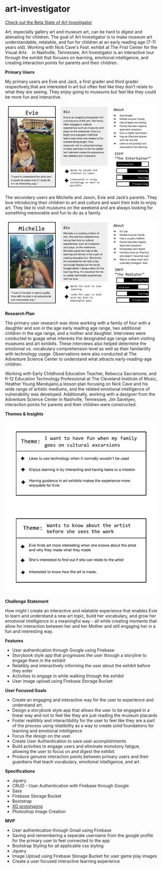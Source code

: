# art-investigator

<a href="https://mulhollen.github.io/art-investigator/">Check out the Beta State of Art Investigator</a>

Art, especially gallery art and museum art, can be hard to digest and alienating for children. The goal of Art Investigator is to make museum art understandable, relatable, and fun for children at an early reading age (7-11 years old). Working with Nick Cave's <i>Feat.</i> exhibit at The Frist Center for the Visual Arts  in Nashville, Tennessee, Art Investigator is an interactive tour through the exhibit that focuses on learning, emotional intelligence, and creating interaction points for parents and their children. 

<b>Primary Users</b>

My primary users are Evie and Jack, a first grader and third grader respectively,that are interested in art but often feel like they don’t relate to what they are seeing. They enjoy going to museums but feel like they could be more fun and interactive. 

<img src="README-IMG/Evie.png" alt="Evie Persona">

The secondary users are Michelle and Jason, Evie and Jack’s parents. They love introducing their children to art and culture and want their kids to enjoy art. They like to visit museums on the weekend and are always looking for something memorable and fun to do as a family.

<img src="README-IMG/Michelle.png" alt="Michelle Persona">


<b>Research Plan</b>

The primary user research was done working with a family of four with a daughter and son in the age early reading age range, two additional children in the age range, and a mother and daughter. Interviews were conducted to guage what interests the designated age range when visiting museums and art exhibits. These interviews also helped determine the emotional vs. vocabulary comprehension level as well as their familarility with technology usage. Observations were also conducted at The Adventure Science Center to understand what attracts early-reading-age children. 

Working with Early Childhood Education Teacher, Rebecca Sacramone, and K-12 Education Technology Professional at The Cleveland Institute of Music, Heather Young Mandujano,a lesson plan focusing on Nick Cave and his wide range of artistic mediums, and the related emotional intelligence of vulnerability was developed. Additionally, working with a designer from the Adventure Science Center in Nashville, Tennessee, Jim Savelyev, interaction points for parents and their children were constructed. 

<b>Themes & Insights</b>

<img src="README-IMG/theme1.png" alt="Theme: I want to have fun when my family goes on cultural excursions">

<img src="README-IMG/theme2.png" alt="Theme: Wants to know about the artist before she sees the work">

<b>Challenge Statement</b>

How might I create an interactive and relatable experience that enables Evie to learn and understand a new art topic, build her vocabulary, and grow her emotional intelligence in a meaningful way - all while creating moments that allow for interaction between her and her Mother and still engaging her in a fun and interesting way. 

<b>Features</b>
    <ul>
        <li>User authentication through Google using Firebase</li>
        <li>Storybook style app that progresses the user through a storyline to engage them in the exhibit</li>
        <li>Relatibly and interactively informing the user about the exhibit before they enter</li>
        <li>Activities to engage in while walking through the exhibit</li>
        <li>User image upload using Firebase Storage Bucket</li>
    </ul>

<b>User Focused Goals</b>
    <ul>
        <li>Create an engaging and interactive way for the user to experience and understand art.</li>
        <li>Design a storybook style app that allows the user to be engaged in a linear way and not to feel like they are just reading the museum placards</li>
        <li>Foster realitibly and interactibility for the user to feel like they are a part of the process using relatibility as a way to create solid foundations for learning and emotional intelligence</li>
        <li>Focus the design on the user.</li>
        <li>Create User Authentication to save user acomplishments</li>
        <li>Build activities to engage users and eliminate monotony fatigue, allowing the user to focus on and digest the exhibit.</li>
        <li>Produce genuine interaction points between primary users and their guardians that teach vocabulary, emotional intelligence, and art.</li>
    </ul>

<b>Specifications</b>
    <ul>
        <li>Jquery</li>
        <li>CRUD - User Authentication with Firebase through Google</li>
        <li>Sass</li>
        <li>Firebase Storage Bucket</li>
        <li>Bootstrap</li>
        <li><a href="https://drive.google.com/drive/folders/1NdlC35gE0DVduwrlFMYoaEHncZHyaYX6">XD prototyping</a></li>
        <li>Photoshop Image Creation</li>
    </ul>

<b>MVP</b>
    <ul>
        <li>User authentication through Gmail using Firebase</li>
        <li>Saving and remembering a seperate username from the google profile for the primary user to feel connected to the app</li>
        <li>Bootstrap Styling for all applicable css styling</li>
        <li>Jquery</li>
        <li>Image Upload using Firebase Storage Bucket for user game play images</li>
        <li>Create a user focused interactive learning experience</li>
    </ul>









